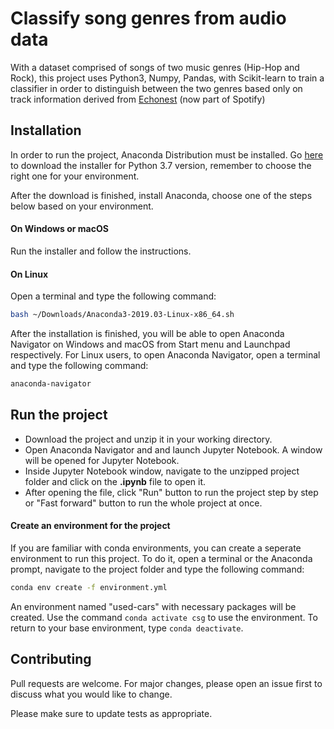 ﻿# Classify song genres from audio data
 
With a dataset comprised of songs of two music genres (Hip-Hop and Rock), this project uses Python3, Numpy, Pandas, with Scikit-learn to train a classifier in order to distinguish between the two genres based only on track information derived from [Echonest](http://the.echonest.com/) (now part of Spotify)

## Installation

In order to run the project, Anaconda Distribution must be installed. Go [here](https://www.anaconda.com/distribution/#download-section) to download the installer for Python 3.7 version, remember to choose the right one for your environment.

After the download is finished, install Anaconda, choose one of the steps below based on your environment.
#### On Windows or macOS
Run the installer and follow the instructions.
#### On Linux
Open a terminal and type the following command:
```bash
bash ~/Downloads/Anaconda3-2019.03-Linux-x86_64.sh
```
After the installation is finished, you will be able to open Anaconda Navigator on Windows and macOS from Start menu and Launchpad respectively. For Linux users, to open Anaconda Navigator, open a terminal and type the following command:
```bash
anaconda-navigator
```

## Run the project
- Download the project and unzip it in your working directory.
- Open Anaconda Navigator and and launch Jupyter Notebook. A window will be opened for Jupyter Notebook.
- Inside Jupyter Notebook window, navigate to the unzipped project folder and click on the **.ipynb** file to open it.
- After opening the file, click "Run" button to run the project step by step or "Fast forward" button to run the whole project at once.
#### Create an environment for the project
If you are familiar with conda environments, you can create a seperate environment to run this project. To do it, open a terminal or the Anaconda prompt, navigate to the project folder and type the following command:
```bash
conda env create -f environment.yml
```
An environment named "used-cars" with necessary packages will be created. Use the command `conda activate csg` to use the environment. To return to your base environment, type `conda deactivate`.

## Contributing
Pull requests are welcome. For major changes, please open an issue first to discuss what you would like to change.

Please make sure to update tests as appropriate.
